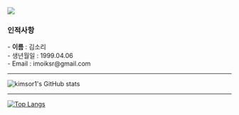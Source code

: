 <img src="https://capsule-render.vercel.app/api?type=wave&color=timeGradient&height=300&section=header&text=sori's%20github&fontSize=90" />

<h3>인적사항</h3>
- <b>이름</b> : 김소리 <br>
- 생년월일 : 1999.04.06 <br>
- Email : imoiksr@gmail.com <br>

<hr>

![kimsor1's GitHub stats](https://github-readme-stats.vercel.app/api?username=kimsor1&show_icons=true&theme=radical)

<hr>

[![Top Langs](https://github-readme-stats.vercel.app/api/top-langs/?username=kimsor1&layout=compact)](https://github.com/delay-100/github-readme-stats)
